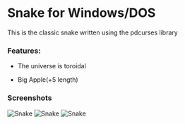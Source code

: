 # Snake for Windows/DOS

This is the classic snake written using the pdcurses library

### Features:
* The universe is toroidal
- Big Apple(+5 length)

### Screenshots

![Snake](https://s8.hostingkartinok.com/uploads/images/2017/08/3940a5f9c3e637efbfb8c558ad46a856.png "Snake")
![Snake](https://s8.hostingkartinok.com/uploads/images/2017/08/2f5f524c9e0baaac566ed5be2860db67.png "Snake")
![Snake](https://s8.hostingkartinok.com/uploads/images/2017/08/5555949ef31438156deb0582dc9744c2.png "Snake")

